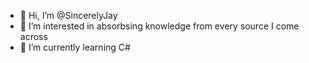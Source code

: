 - 👋 Hi, I’m @SincerelyJay
- 👀 I’m interested in absorbsing knowledge from every source I come across
- 🌱 I’m currently learning C# 

<!---
SincerelyJay/SincerelyJay is a ✨ special ✨ repository because its `README.md` (this file) appears on your GitHub profile.
You can click the Preview link to take a look at your changes.
--->
